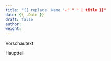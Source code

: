 ```yaml
---
title: "{{ replace .Name "-" " " | title }}"
date: {{ .Date }}
draft: false
author:
weight:
---
```

Vorschautext
<!--more-->
Hauptteil

